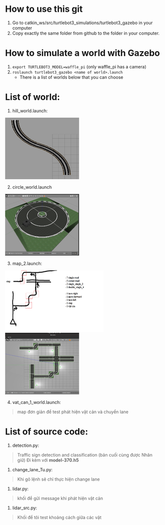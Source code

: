 # How to use this git

1. Go to catkin_ws/src/turtlebot3_simulations/turtlebot3_gazebo in your computer
2. Copy exactly the same folder from github to the folder in your computer.


# How to simulate a world with Gazebo
1. ```export TURTLEBOT3_MODEL=waffle_pi``` (only waffle_pi has a camera)
2. ```roslaunch turtlebot3_gazebo <name of world>.launch```
    - There is a list of worlds below that you can choose

# List of world:
1. hill_world.launch:
<img src="./img/hill_world.png" width="240" height="200"/>

2. circle_world.launch 
<img src="./img/circle_world.png" width="240" height="200"/>

3. map_2.launch:

<img src="./img/map2.png" width="320" height="200"/><img src="./img/map_2.world.png" width="240" height="200"/>

4. vat_can_1_world.launch:

> map đơn giản để test phát hiện vật cản và chuyển lane


# List of source code:

1. detection.py:

> Traffic sign detection and classification (bản cuối cùng được Nhân giữ)
> Đi kèm với **model-370.h5**

1. change_lane_Tu.py:
> Khi gõ lệnh sẽ chỉ thực hiện change lane

1. lidar.py:
> khối để gửi message khi phát hiện vật cản

1. lidar_src.py:
> Khối để tôi test khoảng cách giữa các vật
